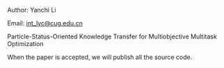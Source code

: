 Author: Yanchi Li

Email: int_lyc@cug.edu.cn

Particle-Status-Oriented Knowledge Transfer for Multiobjective Multitask Optimization

When the paper is accepted, we will publish all the source code.
